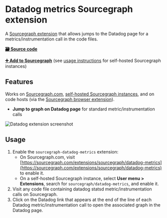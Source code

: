 # Datadog metrics Sourcegraph extension

A [Sourcegraph extension](https://docs.sourcegraph.com/extensions) that allows jumps to the Datadog page for a metrics/instrumentation call in the code files.

[**🗃️ Source code**](https://github.com/sourcegraph/sourcegraph-datadog-metrics)

[**➕ Add to Sourcegraph**](https://sourcegraph.com/extensions/sourcegraph/datadog-metrics) (see [usage instructions](#usage) for self-hosted Sourcegraph instances)

## Features

Works on [Sourcegraph.com](https://sourcegraph.com), [self-hosted Sourcegraph instances](https://docs.sourcegraph.com/#quickstart), and on code hosts (via the [Sourcegraph browser extension](https://docs.sourcegraph.com/integration/browser_extension)).

- **Jump to graph on Datadog page** for standard metric/instrumentation calls

![Datadog extension screenshot](https://user-images.githubusercontent.com/1308560/116604986-b30dca00-a8e3-11eb-98b7-843f69493e18.png "Datadog extension example")

## Usage

1. Enable the `sourcegraph-datadog-metrics` extension:
   - On Sourcegraph.com, visit [https://sourcegraph.com/extensions/sourcegraph/datadog-metrics](https://sourcegraph.com/extensions/sourcegraph/datadog-metrics) to enable it.
   - On a self-hosted Sourcegraph instance, select **User menu > Extensions**, search for `sourcegraph/datadog-metrics`, and enable it.
2. Visit any code file containing datadog statsd metric/instrumentation calls on Sourcegraph.
3. Click on the Datadog link that appears at the end of the line of each Datadog metric/instrumentation call to open the associated graph in the Datadog page.
